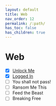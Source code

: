 ```yaml
---
layout: default
title: Web
nav_order: 12
permalink: /:path/
has_toc: false
has_children: true
---
```

# Web
- [x] [Unlock Me](Unlock%20Me/)
- [x] [Logged In](Logged%20In/)
- [ ] You shall not pass!
- [ ] Ransom Me This
- [ ] Feed the Beast
- [ ] Breaking Free